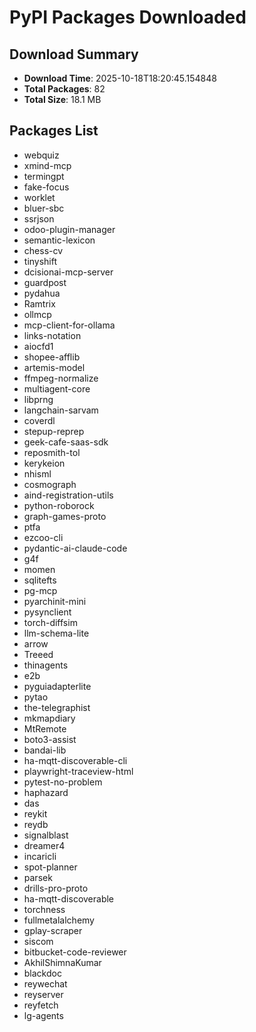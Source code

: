 # PyPI Packages Downloaded

## Download Summary
- **Download Time**: 2025-10-18T18:20:45.154848
- **Total Packages**: 82
- **Total Size**: 18.1 MB

## Packages List
- webquiz
- xmind-mcp
- termingpt
- fake-focus
- worklet
- bluer-sbc
- ssrjson
- odoo-plugin-manager
- semantic-lexicon
- chess-cv
- tinyshift
- dcisionai-mcp-server
- guardpost
- pydahua
- Ramtrix
- ollmcp
- mcp-client-for-ollama
- links-notation
- aiocfd1
- shopee-afflib
- artemis-model
- ffmpeg-normalize
- multiagent-core
- libprng
- langchain-sarvam
- coverdl
- stepup-reprep
- geek-cafe-saas-sdk
- reposmith-tol
- kerykeion
- nhisml
- cosmograph
- aind-registration-utils
- python-roborock
- graph-games-proto
- ptfa
- ezcoo-cli
- pydantic-ai-claude-code
- g4f
- momen
- sqlitefts
- pg-mcp
- pyarchinit-mini
- pysynclient
- torch-diffsim
- llm-schema-lite
- arrow
- Treeed
- thinagents
- e2b
- pyguiadapterlite
- pytao
- the-telegraphist
- mkmapdiary
- MtRemote
- boto3-assist
- bandai-lib
- ha-mqtt-discoverable-cli
- playwright-traceview-html
- pytest-no-problem
- haphazard
- das
- reykit
- reydb
- signalblast
- dreamer4
- incaricli
- spot-planner
- parsek
- drills-pro-proto
- ha-mqtt-discoverable
- torchness
- fullmetalalchemy
- gplay-scraper
- siscom
- bitbucket-code-reviewer
- AkhilShimnaKumar
- blackdoc
- reywechat
- reyserver
- reyfetch
- lg-agents
